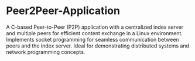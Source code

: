 # Peer2Peer-Application
A C-based Peer-to-Peer (P2P) application with a centralized index server and multiple peers for efficient content exchange in a Linux environment. Implements socket programming for seamless communication between peers and the index server. Ideal for demonstrating distributed systems and network programming concepts.
